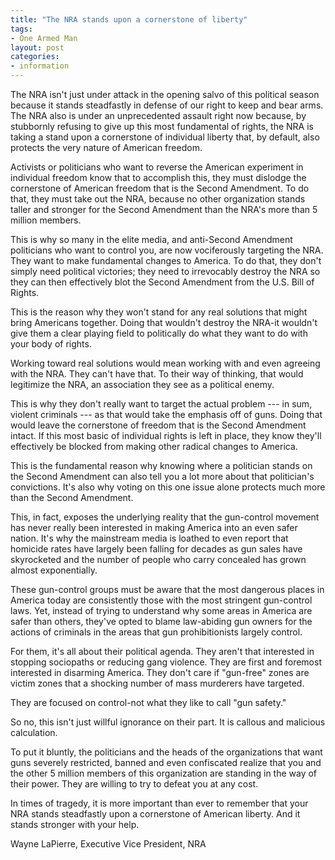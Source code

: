 ```yaml
---
title: "The NRA stands upon a cornerstone of liberty"
tags:
- One Armed Man
layout: post
categories:
- information
---
```


The NRA isn't just under attack in the opening salvo of this political season because it stands steadfastly in defense of our right to keep and bear arms. The NRA also is under an unprecedented assault right now because, by stubbornly refusing to give up this most fundamental of rights, the NRA is taking a stand upon a cornerstone of individual liberty that, by default, also protects the very nature of American freedom.

Activists or politicians who want to reverse the American experiment in individual freedom know that to accomplish this, they must dislodge the cornerstone of American freedom that is the Second Amendment. To do that, they must take out the NRA, because no other organization stands taller and stronger for the Second Amendment than the NRA's more than 5 million members.

This is why so many in the elite media, and anti-Second Amendment politicians who want to control you, are now vociferously targeting the NRA. They want to make fundamental changes to America. To do that, they don't simply need political victories; they need to irrevocably destroy the NRA so they can then effectively blot the Second Amendment from the U.S. Bill of Rights.

This is the reason why they won't stand for any real solutions that might bring Americans together. Doing that wouldn't destroy the NRA-it wouldn't give them a clear playing field to politically do what they want to do with your body of rights.

Working toward real solutions would mean working with and even agreeing with the NRA. They can't have that. To their way of thinking, that would legitimize the NRA, an association they see as a political enemy.

This is why they don't really want to target the actual problem --- in sum, violent criminals --- as that would take the emphasis off of guns. Doing that would leave the cornerstone of freedom that is the Second Amendment intact. If this most basic of individual rights is left in place, they know they'll effectively be blocked from making other radical changes to America.

This is the fundamental reason why knowing where a politician stands on the Second Amendment can also tell you a lot more about that politician's convictions. It's also why voting on this one issue alone protects much more than the Second Amendment.

This, in fact, exposes the underlying reality that the gun-control movement has never really been interested in making America into an even safer nation. It's why the mainstream media is loathed to even report that homicide rates have largely been falling for decades as gun sales have skyrocketed and the number of people who carry concealed has grown almost exponentially.

These gun-control groups must be aware that the most dangerous places in America today are consistently those with the most stringent gun-control laws. Yet, instead of trying to understand why some areas in America are safer than others, they've opted to blame law-abiding gun owners for the actions of criminals in the areas that gun prohibitionists largely control.

For them, it's all about their political agenda. They aren't that interested in stopping sociopaths or reducing gang violence. They are first and foremost interested in disarming America. They don't care if "gun-free" zones are victim zones that a shocking number of mass murderers have targeted.

They are focused on control-not what they like to call "gun safety."

So no, this isn't just willful ignorance on their part. It is callous and malicious calculation.

To put it bluntly, the politicians and the heads of the organizations that want guns severely restricted, banned and even confiscated realize that you and the other 5 million members of this organization are standing in the way of their power. They are willing to try to defeat you at any cost.

In times of tragedy, it is more important than ever to remember that your NRA stands steadfastly upon a cornerstone of American liberty. And it stands stronger with your help.

Wayne LaPierre, Executive Vice President, NRA